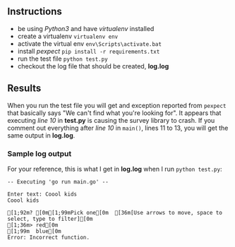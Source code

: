 ## Instructions
- be using *Python3* and have *virtualenv* installed
- create a virtualenv 
`virtualenv env`
- activate the virtual env
`env\Scripts\activate.bat`
- install *pexpect*
`pip install -r requirements.txt`
- run the test file
`python test.py`
- checkout the log file that should be created, **log.log**


## Results
When you run the test file you will get and exception reported
from `pexpect` that basically says "We can't find what you're looking for".
It appears that executing *line 10* in **test.py** is causing the 
survey library to crash.
If you comment out everything after *line 10* in `main()`, lines 11 to 13, you will get the same output in **log.log**.

### Sample log output
For your reference, this is what I get in **log.log** when I run `python test.py`:
```
-- Executing 'go run main.go' --

Enter text: Coool kids
Coool kids

[1;92m? [0m[1;99mPick one[0m  [36m[Use arrows to move, space to select, type to filter][0m
[1;36m> red[0m
[1;99m  blue[0m
Error: Incorrect function.
```
